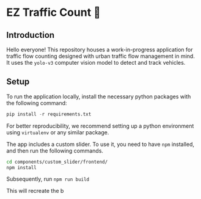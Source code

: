 # EZ Traffic Count :vertical_traffic_light:

## Introduction
Hello everyone! This repository houses a work-in-progress application for traffic flow counting designed with urban traffic flow management in mind. It uses the `yolo-v3` computer vision model to detect and track vehicles.

## Setup
To run the application locally, install the necessary python packages with the following command: 

```python
pip install -r requirements.txt
```

For better reproducibility, we recommend setting up a python environment using `virtualenv` or any similar package. 

The app includes a custom slider. To use it, you need to have `npm` installed, and then run the following commands.

```bash
cd components/custom_slider/frontend/
npm install 
```

Subsequently, run `npm run build`

This will recreate the b